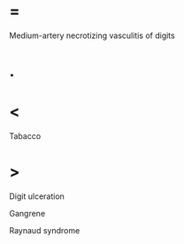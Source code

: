 # =

Medium-artery necrotizing vasculitis of digits

# .

# <

Tabacco

# >

Digit ulceration

Gangrene

Raynaud syndrome
